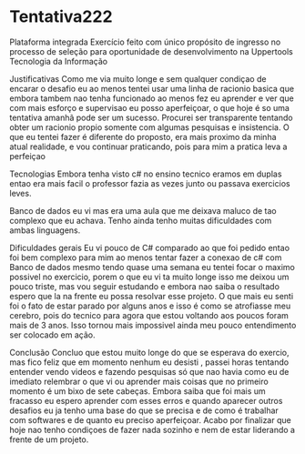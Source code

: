 # Tentativa222
Plataforma integrada
Exercício feito com único propósito de ingresso no processo de seleção para oportunidade de desenvolvimento na Uppertools Tecnologia da Informação

Justificativas
Como me via muito longe e sem qualquer condiçao de encarar o desafio eu ao menos tentei usar uma linha de racionio basica que embora tambem nao tenha funcionado
ao menos fez eu aprender e ver que com mais esforço e supervisao eu posso aperfeiçoar, o que hoje é so uma tentativa amanhã pode ser um sucesso.
Procurei ser transparente tentando obter um racionio propio somente com algumas pesquisas e insistencia.
O que eu tentei fazer é diferente do proposto, era mais proximo da minha atual realidade, e vou continuar praticando, pois para mim a pratica leva a perfeiçao

Tecnologias
Embora tenha visto c# no ensino tecnico eramos em duplas entao era mais facil o professor fazia as vezes junto ou passava exercicios leves.

Banco de dados eu vi mas era uma aula que me deixava maluco de tao complexo que eu achava.
Tenho ainda tenho muitas dificuldades com ambas linguagens.


Dificuldades gerais
Eu vi pouco de C# comparado ao que foi pedido entao foi bem complexo para mim ao menos tentar fazer a conexao de c# com Banco de dados mesmo tendo quase uma semana eu tentei 
focar o maximo possivel no exercicio, porem o que eu vi ta muito longe isso me deixou um pouco triste, mas vou seguir estudando e embora nao saiba o resultado espero que la 
na frente eu possa resolvar esse projeto.
O que mais eu senti foi o fato de estar parado por alguns anos e isso é como se atrofiasse meu cerebro, pois do tecnico para agora que estou voltando aos poucos foram mais de 3 anos.
Isso tornou mais impossivel ainda meu pouco entendimento ser colocado em ação.

Conclusão
Concluo que estou muito longe do que se esperava do exercio, mas fico feliz que em momento nenhum eu desisti , passei horas tentando entender vendo videos e fazendo pesquisas
só que nao havia como eu de imediato relembrar o que vi ou aprender mais coisas que no primeiro momento é um bixo de sete cabeças.
Embora saiba que foi mais um fracasso eu espero aprender com esses erros e quando aparecer outros desafios eu ja tenho uma base do que se precisa e de como é trabalhar com 
softwares e de quanto eu preciso aperfeiçoar.
Acabo por finalizar que hoje nao tenho condiçoes de fazer nada sozinho e nem de estar liderando a frente de um projeto.
